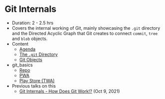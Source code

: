 # Git Internals

- Duration: 2 - 2.5 hrs
- Covers the internal working of Git, mainly showcasing the `.git` directory and the Directed Acyclic Graph that Git creates to connect `commit`, `tree` and `blob` objects.
- Content
  - [Agenda](agenda.md)
  - [The `.git` Directory](https://harshkapadia2.github.io/git_basics/#_the_git_directory)
  - [Git Objects](https://harshkapadia2.github.io/git_basics/#_git_objects)
- git_basics
  - [Repo](https://github.com/HarshKapadia2/git_basics)
  - [PWA](https://harshkapadia2.github.io/git_basics/)
  - [Play Store (TWA)](https://play.google.com/store/apps/details?id=com.harsh_kapadia.git_basics)
- Previous talks on this
  - [Git Internals - How Does Git Work!?](https://www.youtube.com/watch?v=TZRS9llBBYU) (Oct 9, 2021)
